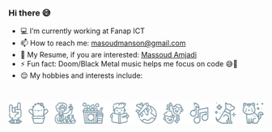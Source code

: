 ### Hi there 😅

- 💻 I’m currently working at Fanap ICT 
- 📫 How to reach me: [masoudmanson@gmail.com](mailto:masoudmanson@gmail.com)
- 🧾 My Resume, if you are interested: <a href="https://github.com/masoudmanson/fileupload/raw/master/public/Masoud%20Amjadi.pdf" target="_blank">Massoud Amjadi</a>
- ⚡ Fun fact: Doom/Black Metal music helps me focus on code 😅🤘
- 😌 My hobbies and interests include: 

<br>
<p align="center">
  <img src="https://raw.githubusercontent.com/masoudmanson/fileupload/7cb75aae01070357f672568e22accaf334f89965/public/README.svg">
</p>
